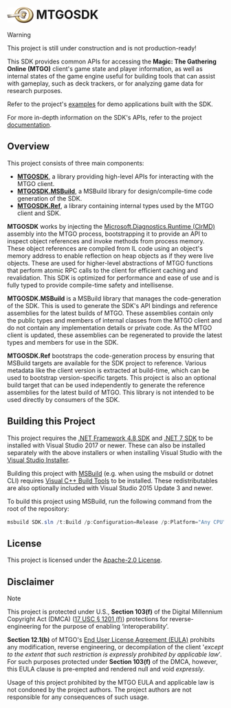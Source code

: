 <h1>
    <img
      align="top"
      src="/assets/Logo.png"
      height="36"
      alt="MTGOSDK logo"
    />
  MTGOSDK
</h1>

> [!WARNING]
> This project is still under construction and is not production-ready!

This SDK provides common APIs for accessing the **Magic: The Gathering Online (MTGO)** client's game state and player information, as well as internal states of the game engine useful for building tools that can assist with gameplay, such as deck trackers, or for analyzing game data for research purposes.

Refer to the project's [examples](/examples) for demo applications built with the SDK.

For more in-depth information on the SDK's APIs, refer to the project [documentation](/docs).

## Overview

This project consists of three main components:

* [**MTGOSDK**](MTGOSDK), a library providing high-level APIs for interacting with the MTGO client.
* [**MTGOSDK.MSBuild**](MTGOSDK.MSBuild), a MSBuild library for design/compile-time code generation of the SDK.
* [**MTGOSDK.Ref**](MTGOSDK.Ref), a library containing internal types used by the MTGO client and SDK.

**MTGOSDK** works by injecting the [Microsoft.Diagnostics.Runtime (ClrMD)](https://github.com/microsoft/clrmd) assembly into the MTGO process, bootstrapping it to provide an API to inspect object references and invoke methods from process memory. These object references are compiled from IL code using an object's memory address to enable reflection on heap objects as if they were live objects. These are used for higher-level abstractions of MTGO functions that perform atomic RPC calls to the client for efficient caching and revalidation. This SDK is optimized for performance and ease of use and is fully typed to provide compile-time safety and intellisense.

**MTGOSDK.MSBuild** is a MSBuild library that manages the code-generation of the SDK. This is used to generate the SDK's API bindings and reference assemblies for the latest builds of MTGO. These assemblies contain only the public types and members of internal classes from the MTGO client and do not contain any implementation details or private code. As the MTGO client is updated, these assemblies can be regenerated to provide the latest types and members for use in the SDK.

**MTGOSDK.Ref** bootstraps the code-generation process by ensuring that MSBuild targets are available for the SDK project to reference. Various metadata like the client version is extracted at build-time, which can be used to bootstrap version-specific targets. This project is also an optional build target that can be used independently to generate the reference assemblies for the latest build of MTGO. This library is not intended to be used directly by consumers of the SDK.

## Building this Project

This project requires the [.NET Framework 4.8 SDK](https://dotnet.microsoft.com/download/dotnet-framework/net48) and [.NET 7 SDK](https://dotnet.microsoft.com/download/dotnet/7.0) to be installed with Visual Studio 2017 or newer. These can also be installed separately with the above installers or when installing Visual Studio with the [Visual Studio Installer](https://learn.microsoft.com/en-us/visualstudio/install/install-visual-studio?view=vs-2022).

Building this project with [MSBuild](https://learn.microsoft.com/en-us/visualstudio/msbuild/msbuild?view=vs-2022) (e.g. when using the msbuild or dotnet CLI) requires [Visual C++ Build Tools](https://visualstudio.microsoft.com/visual-cpp-build-tools/) to be installed. These redistributables are also optionally included with Visual Studio 2015 Update 3 and newer.

To build this project using MSBuild, run the following command from the root of the repository:

```powershell
msbuild SDK.sln /t:Build /p:Configuration=Release /p:Platform="Any CPU"
```

## License

This project is licensed under the [Apache-2.0 License](/LICENSE).

## Disclaimer

> [!NOTE]
> This project is protected under U.S., **Section 103(f)** of the Digital Millennium Copyright Act (DMCA) ([17 USC § 1201 (f)](http://www.law.cornell.edu/uscode/text/17/1201)) protections for reverse-engineering for the purpose of enabling ‘interoperability’.

**Section 12.1(b)** of MTGO's [End User License Agreement (EULA)](https://www.mtgo.com/en/mtgo/eula) prohibits any modification, reverse engineering, or decompilation of the client '*except to the extent that such restriction is expressly prohibited by applicable law*'. For such purposes protected under **Section 103(f)** of the DMCA, however, this EULA clause is pre-empted and rendered null and void *expressly*.

Usage of this project prohibited by the MTGO EULA and applicable law is not condoned by the project authors. The project authors are not responsible for any consequences of such usage.
